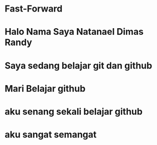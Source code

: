 # Fast-Forward
# Halo Nama Saya Natanael Dimas Randy
# Saya sedang belajar git dan github
# Mari Belajar github
# aku senang sekali belajar github
# aku sangat semangat
